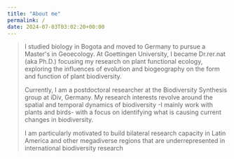 ```yaml
---
title: "About me"
permalink: /
date: 2024-07-03T03:02:20+00:00
---
```

> I studied biology in Bogota and moved to Germany to pursue a Master's in Geoecology. At Goettingen University, I became Dr.rer.nat (aka Ph.D.) focusing my research on plant functional ecology, exploring the influences of evolution and biogeography on the form and function of plant biodiversity.
>
> Currently, I am a postdoctoral researcher at the Biodiversity Synthesis group at iDiv, Germany. My research interests revolve around the spatial and temporal dynamics of biodiversity -I mainly work with plants and birds- with a focus on identifying what is causing current changes in biodiversity.
>
> I am particularly motivated to build bilateral research capacity in Latin America and other megadiverse regions that are underrepresented in international biodiversity research